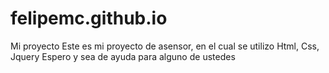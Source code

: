 # felipemc.github.io
Mi proyecto 
Este es mi proyecto de asensor, en el cual se utilizo Html, Css, Jquery
Espero y sea de ayuda para alguno de ustedes 
